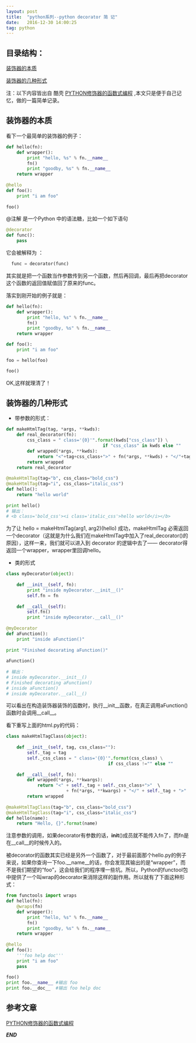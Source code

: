 ```yaml
---
layout: post
title:  "python系列--python decorator 简 记"
date:   2016-12-30 14:00:25
tag: python
---
```


## 目录结构：

[装饰器的本质](#A)

[装饰器的几种形式](#B)


注：以下内容皆出自 酷壳 [PYTHON修饰器的函数式编程](http://coolshell.cn/articles/11265.html) ,本文只是便于自己记忆，做的一篇简单记录。

<a name="A"></a>

## 装饰器的本质

看下一个最简单的装饰器的例子：

```python
def hello(fn):
    def wrapper():
        print "hello, %s" % fn.__name__
        fn()
        print "goodby, %s" % fn.__name__
    return wrapper
 
@hello
def foo():
    print "i am foo"
 
foo()

```

@注解 是一个Python 中的语法糖，比如一个如下语句
```python
@decorator
def func():
    pass
```

它会被解释为 ： 
```python
  func = decorator(func)  
```

其实就是把一个函数当作参数传到另一个函数，然后再回调，最后再把decorator这个函数的返回值赋值回了原来的func。

落实到刚开始的例子就是：
```python
def hello(fn):
    def wrapper():
        print "hello, %s" % fn.__name__
        fn()
        print "goodby, %s" % fn.__name__
    return wrapper

def foo():
    print "i am foo"

foo = hello(foo)

foo()
```

OK,这样就理清了！

<a name="B"></a>

## 装饰器的几种形式

- 带参数的形式：

```python
def makeHtmlTag(tag, *args, **kwds):
    def real_decorator(fn):
        css_class = " class='{0}'".format(kwds["css_class"]) \
                                     if "css_class" in kwds else ""
        def wrapped(*args, **kwds):
            return "<"+tag+css_class+">" + fn(*args, **kwds) + "</"+tag+">"
        return wrapped
    return real_decorator
 
@makeHtmlTag(tag="b", css_class="bold_css")
@makeHtmlTag(tag="i", css_class="italic_css")
def hello():
    return "hello world"
 
print hello()
# 输出：
# <b class='bold_css'><i class='italic_css'>hello world</i></b>
```

为了让 hello = makeHtmlTag(arg1, arg2)(hello) 成功，makeHtmlTag 必需返回一个decorator（这就是为什么我们在makeHtmlTag中加入了real_decorator()的原因），这样一来，我们就可以进入到 decorator 的逻辑中去了—— decorator得返回一个wrapper，wrapper里回调hello。



- 类的形式

```python
class myDecorator(object):
 
    def __init__(self, fn):
        print "inside myDecorator.__init__()"
        self.fn = fn
 
    def __call__(self):
        self.fn()
        print "inside myDecorator.__call__()"
 
@myDecorator
def aFunction():
    print "inside aFunction()"
 
print "Finished decorating aFunction()"
 
aFunction()
 
# 输出：
# inside myDecorator.__init__()
# Finished decorating aFunction()
# inside aFunction()
# inside myDecorator.__call__()
```

可以看出在构造装饰器装饰的函数时，执行__init__函数，在真正调用aFunction()函数时会调用__call__。

看下重写上面的html.py的代码：

```python
class makeHtmlTagClass(object):
 
    def __init__(self, tag, css_class=""):
        self._tag = tag
        self._css_class = " class='{0}'".format(css_class) \
                                       if css_class !="" else ""
 
    def __call__(self, fn):
        def wrapped(*args, **kwargs):
            return "<" + self._tag + self._css_class+">"  \
                       + fn(*args, **kwargs) + "</" + self._tag + ">"
        return wrapped
 
@makeHtmlTagClass(tag="b", css_class="bold_css")
@makeHtmlTagClass(tag="i", css_class="italic_css")
def hello(name):
    return "Hello, {}".format(name)

```

注意参数的调用，如果decorator有参数的话，__init__()成员就不能传入fn了，而fn是在__call__的时候传入的。

被decorator的函数其实已经是另外一个函数了，对于最前面那个hello.py的例子来说，如果你查询一下foo.__name__的话，你会发现其输出的是“wrapper”，而不是我们期望的“foo”，这会给我们的程序埋一些坑。所以，Python的functool包中提供了一个叫wrap的decorator来消除这样的副作用。所以就有了下面这种形式：

```python
from functools import wraps
def hello(fn):
    @wraps(fn)
    def wrapper():
        print "hello, %s" % fn.__name__
        fn()
        print "goodby, %s" % fn.__name__
    return wrapper
 
@hello
def foo():
    '''foo help doc'''
    print "i am foo"
    pass
 
foo()
print foo.__name__ #输出 foo
print foo.__doc__  #输出 foo help doc
```



## 参考文章

[PYTHON修饰器的函数式编程](http://coolshell.cn/articles/11265.html)




***END***
